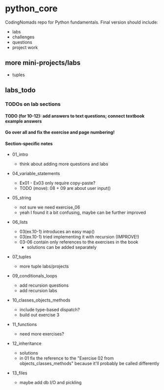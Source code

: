 # python_core

CodingNomads repo for Python fundamentals. Final version should include:

- labs
- challenges
- questions
- project work

## more mini-projects/labs
- tuples

## labs_todo

### TODOs on lab sections

#### TODO (for 10-12): add answers to text questions; connect textbook example answers
#### Go over all and fix the exercise and page numbering!

#### Section-specific notes

- 01_intro
    - think about adding more questions and labs

- 04_variable_statements
    - Ex01 - Ex03 only require copy-paste?
    - TODO (move): 08 + 09 are about user input()

- 05_string
    - not sure we need exercise_06
    - yeah I found it a bit confusing, maybe can be further improved

- 06_lists
    - 03(ex.10-1) introduces an easy map()
    - 03(ex.10-1) tried implementing it with recursion (IMPROVE!)
    - 03-06 contain only references to the exercises in the book
        - solutions can be added separately

- 07_tuples
    - more tuple labs/projects

- 09_conditionals_loops
    - add recursion questions
    - add recursion labs

- 10_classes_objects_methods
    - include type-based dispatch?
    - build out exercise 3

- 11_functions
    - need more exercises?

- 12_inheritance
    - solutions
    - in 01 fix the reference to the "Exercise 02 from objects_classes_methods"
        because it'll probably be called differently

- 13_files
    - maybe add db I/O and pickling
